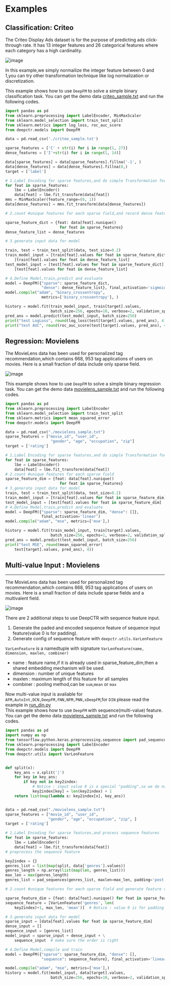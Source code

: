 # Examples


## Classification: Criteo 

The Criteo Display Ads dataset is for the purpose of predicting ads 
click-through rate. It has 13 integer features and
26 categorical features where each category has a high cardinality.

![image](../pics/criteo_sample.png)

In this example,we simply normailize the integer feature between 0 and 1,you
can try other transformation technique like log normalization or discretization.

This example shows how to use ``DeepFM`` to solve a simple binary classification task. You can get the demo data [criteo_sample.txt](https://github.com/shenweichen/DeepCTR/tree/master/examples/criteo_sample.txt)
and run the following codes.

```python
import pandas as pd
from sklearn.preprocessing import LabelEncoder, MinMaxScaler
from sklearn.model_selection import train_test_split
from sklearn.metrics import log_loss, roc_auc_score
from deepctr.models import DeepFM

data = pd.read_csv('./criteo_sample.txt')

sparse_features = ['C' + str(i) for i in range(1, 27)]
dense_features = ['I'+str(i) for i in range(1, 14)]

data[sparse_features] = data[sparse_features].fillna('-1', )
data[dense_features] = data[dense_features].fillna(0,)
target = ['label']

# 1.Label Encoding for sparse features,and do simple Transformation for dense features
for feat in sparse_features:
    lbe = LabelEncoder()
    data[feat] = lbe.fit_transform(data[feat])
mms = MinMaxScaler(feature_range=(0, 1))
data[dense_features] = mms.fit_transform(data[dense_features])

# 2.count #unique features for each sparse field,and record dense feature field name

sparse_feature_dict = {feat: data[feat].nunique()
                        for feat in sparse_features}
dense_feature_list = dense_features

# 3.generate input data for model

train, test = train_test_split(data, test_size=0.2)
train_model_input = [train[feat].values for feat in sparse_feature_dict] + \
    [train[feat].values for feat in dense_feature_list]
test_model_input = [test[feat].values for feat in sparse_feature_dict] + \
    [test[feat].values for feat in dense_feature_list]

# 4.Define Model,train,predict and evaluate
model = DeepFM({"sparse": sparse_feature_dict,
                "dense": dense_feature_list}, final_activation='sigmoid')
model.compile("adam", "binary_crossentropy",
                metrics=['binary_crossentropy'], )

history = model.fit(train_model_input, train[target].values,
                    batch_size=256, epochs=10, verbose=2, validation_split=0.2, )
pred_ans = model.predict(test_model_input, batch_size=256)
print("test LogLoss", round(log_loss(test[target].values, pred_ans), 4))
print("test AUC", round(roc_auc_score(test[target].values, pred_ans), 4))
```

## Regression: Movielens

The MovieLens data has been used for personalized tag recommendation,which
contains 668, 953 tag applications of users on movies.
Here is a small fraction of data include  only sparse field.

![image](../pics/movielens_sample.png)


This example shows how to use ``DeepFM`` to solve a simple binary regression task. You can get the demo data 
[movielens_sample.txt](https://github.com/shenweichen/DeepCTR/tree/master/examples/movielens_sample.txt) and run the following codes.

```python
import pandas as pd
from sklearn.preprocessing import LabelEncoder
from sklearn.model_selection import train_test_split
from sklearn.metrics import mean_squared_error
from deepctr.models import DeepFM

data = pd.read_csv("./movielens_sample.txt")
sparse_features = ["movie_id", "user_id",
                    "gender", "age", "occupation", "zip"]
target = ['rating']

# 1.Label Encoding for sparse features,and do simple Transformation for dense features
for feat in sparse_features:
    lbe = LabelEncoder()
    data[feat] = lbe.fit_transform(data[feat])
# 2.count #unique features for each sparse field
sparse_feature_dim = {feat: data[feat].nunique()
                        for feat in sparse_features}
# 3.generate input data for model
train, test = train_test_split(data, test_size=0.2)
train_model_input = [train[feat].values for feat in sparse_feature_dim]
test_model_input = [test[feat].values for feat in sparse_feature_dim]
# 4.Define Model,train,predict and evaluate
model = DeepFM({"sparse": sparse_feature_dim, "dense": []},
                final_activation='linear')
model.compile("adam", "mse", metrics=['mse'],)

history = model.fit(train_model_input, train[target].values,
                    batch_size=256, epochs=1, verbose=2, validation_split=0.2,)
pred_ans = model.predict(test_model_input, batch_size=256)
print("test MSE", round(mean_squared_error(
    test[target].values, pred_ans), 4))
```
## Multi-value Input : Movielens
----------------------------------

The MovieLens data has been used for personalized tag recommendation,which
contains 668, 953 tag applications of users on movies.
Here is a small fraction of data include  sparse fields and a multivalent field.

![image](../pics/movielens_sample_with_genres.png)

There are 2 additional steps to use DeepCTR with sequence feature input.

1. Generate the paded and encoded sequence feature  of sequence input feature(value 0 is for padding).
2. Generate config of sequence feature with `deepctr.utils.VarLenFeature`

``VarLenFeature`` is a namedtuple with signature ``VarLenFeature(name, dimension, maxlen, combiner)``

- name : feature name,if it is already used in sparse_feature_dim,then a shared embedding mechanism will be used.
- dimension : number of unique features
- maxlen : maximum length of this feature for all samples
- combiner : pooling method,can be ``sum``,``mean`` or ``max``

Now multi-value input is avaliable for `AFM,AutoInt,DCN,DeepFM,FNN,NFM,PNN,xDeepFM`,for `DIN` please read the example in [run_din.py](https://github.com/shenweichen/DeepCTR/blob/master/examples/run_din.py)  
This example shows how to use ``DeepFM`` with sequence(multi-value) feature. You can get the demo data 
[movielens_sample.txt](https://github.com/shenweichen/DeepCTR/tree/master/examples/movielens_sample.txt) and run the following codes.

```python
import pandas as pd
import numpy as np
from tensorflow.python.keras.preprocessing.sequence import pad_sequences
from sklearn.preprocessing import LabelEncoder
from deepctr.models import DeepFM
from deepctr.utils import VarLenFeature


def split(x):
    key_ans = x.split('|')
    for key in key_ans:
        if key not in key2index:
            # Notice : input value 0 is a special "padding",so we do not use 0 to encode valid feature for sequence input
            key2index[key] = len(key2index) + 1
    return list(map(lambda x: key2index[x], key_ans))


data = pd.read_csv("./movielens_sample.txt")
sparse_features = ["movie_id", "user_id",
                   "gender", "age", "occupation", "zip", ]
target = ['rating']

# 1.Label Encoding for sparse features,and process sequence features
for feat in sparse_features:
    lbe = LabelEncoder()
    data[feat] = lbe.fit_transform(data[feat])
# preprocess the sequence feature

key2index = {}
genres_list = list(map(split, data['genres'].values))
genres_length = np.array(list(map(len, genres_list)))
max_len = max(genres_length)
genres_list = pad_sequences(genres_list, maxlen=max_len, padding='post',)# Notice : padding=`post`

# 2.count #unique features for each sparse field and generate feature config for sequence feature

sparse_feature_dim = {feat: data[feat].nunique() for feat in sparse_features}
sequence_feature = [VarLenFeature('genres', len(
    key2index)+1, max_len, 'mean')]  # Notice : value 0 is for padding for sequence input feature

# 3.generate input data for model
sparse_input = [data[feat].values for feat in sparse_feature_dim]
dense_input = []
sequence_input = [genres_list]
model_input = sparse_input + dense_input + \
    sequence_input  # make sure the order is right

# 4.Define Model,compile and train
model = DeepFM({"sparse": sparse_feature_dim, "dense": [],
                "sequence": sequence_feature}, final_activation='linear')

model.compile("adam", "mse", metrics=['mse'],)
history = model.fit(model_input, data[target].values,
                    batch_size=256, epochs=10, verbose=2, validation_split=0.2,)

```